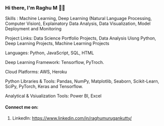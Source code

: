 ### Hi there, I'm Raghu M 🌱🔭

Skills : Machine Learning, Deep Learning (Natural Language Processing, Computer Vision), Explainatory Data Analysis, Data Visualization, Model Deployment and Monitoring

Project Links: Data Science Portfolio Projects, Data Analysis Uisng Python, Deep Learning Projects, Machine Learning Projects

Languages: Python, JavaScript, SQL, HTML

Deep Learning Framework: Tensorflow, PyTroch.

Cloud Platforms: AWS, Heroku

Python Libraries & Tools: Pandas, NumPy, Matplotlib, Seaborn, Scikit-Learn, SciPy, PyTorch, Keras and Tensorflow.

Analytical & Vsiualization Tools: Power BI, Excel

#### Connect me on:
1) LinkedIn: https://www.linkedin.com/in/raghumurugankutty/

<!--
**Raghu-murugankutty/Raghu-murugankutty** is a ✨ _special_ ✨ repository because its `README.md` (this file) appears on your GitHub profile.

Here are some ideas to get you started:
